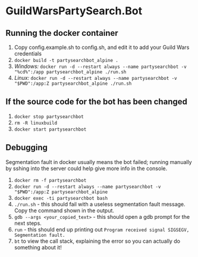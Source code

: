 # GuildWarsPartySearch.Bot

## Running the docker container

1. Copy config.example.sh to config.sh, and edit it to add your Guild Wars credentials
2. `docker build -t partysearchbot_alpine .`
3. *Windows:* `docker run -d --restart always --name partysearchbot -v "%cd%":/app partysearchbot_alpine ./run.sh`
3. *Linux:* `docker run -d --restart always --name partysearchbot -v "$PWD":/app:Z partysearchbot_alpine ./run.sh`

## If the source code for the bot has been changed

1. `docker stop partysearchbot`
2. `rm -R linuxbuild`
3. `docker start partysearchbot`

## Debugging

Segmentation fault in docker usually means the bot failed; running manually by sshing into the server could help give more info in the console.
1. `docker rm -f partysearchbot`
2. `docker run -d --restart always --name partysearchbot -v "$PWD":/app:Z partysearchbot_alpine`
3. `docker exec -ti partysearchbot bash`
4. `./run.sh` - this should fail with a useless segmentation fault message. Copy the command shown in the output.
5. `gdb --args <your_copied_text>` - this should open a gdb prompt for the next steps.
6. `run` - this should end up printing out `Program received signal SIGSEGV, Segmentation fault.`
6. `bt` to view the call stack, explaining the error so you can actually do something about it!
